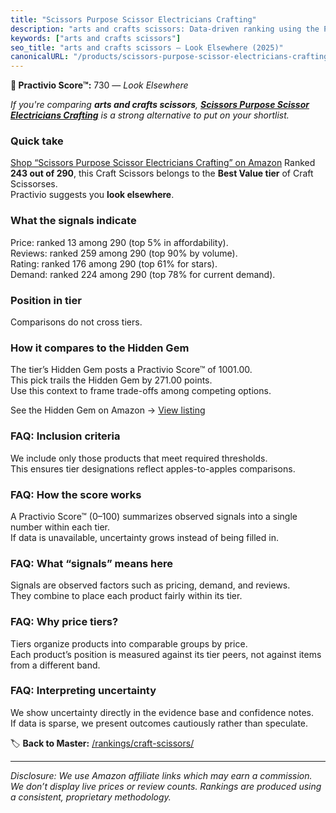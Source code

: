 ```yaml
---
title: "Scissors Purpose Scissor Electricians Crafting"
description: "arts and crafts scissors: Data-driven ranking using the Practivio Score™. Positioned by quality, value, demand, findability, momentum."
keywords: ["arts and crafts scissors"]
seo_title: "arts and crafts scissors — Look Elsewhere (2025)"
canonicalURL: "/products/scissors-purpose-scissor-electricians-crafting-B0D5TK1PVM/"
---
```


**🚫 Practivio Score™:** 730 — _Look Elsewhere_


*If you're comparing **arts and crafts scissors**, **[Scissors Purpose Scissor Electricians Crafting](https://www.amazon.com/dp/B0D5TK1PVM?tag=practivio-20)** is a strong alternative to put on your shortlist.*
### Quick take
[Shop “Scissors Purpose Scissor Electricians Crafting” on Amazon](https://www.amazon.com/dp/B0D5TK1PVM?tag=practivio-20)
Ranked **243 out of 290**, this Craft Scissors belongs to the **Best Value tier** of Craft Scissorses.  
Practivio suggests you **look elsewhere**.

### What the signals indicate
Price: ranked 13 among 290 (top 5% in affordability).  
Reviews: ranked 259 among 290 (top 90% by volume).  
Rating: ranked 176 among 290 (top 61% for stars).  
Demand: ranked 224 among 290 (top 78% for current demand).

### Position in tier
Comparisons do not cross tiers.

### How it compares to the Hidden Gem
The tier’s Hidden Gem posts a Practivio Score™ of 1001.00.  
This pick trails the Hidden Gem by 271.00 points.  
Use this context to frame trade-offs among competing options.  

See the Hidden Gem on Amazon → [View listing](https://www.amazon.com/dp/B01BRGUAT6?tag=practivio-20)

### FAQ: Inclusion criteria
We include only those products that meet required thresholds.  
This ensures tier designations reflect apples-to-apples comparisons.

### FAQ: How the score works
A Practivio Score™ (0–100) summarizes observed signals into a single number within each tier.  
If data is unavailable, uncertainty grows instead of being filled in.

### FAQ: What “signals” means here
Signals are observed factors such as pricing, demand, and reviews.  
They combine to place each product fairly within its tier.

### FAQ: Why price tiers?
Tiers organize products into comparable groups by price.  
Each product’s position is measured against its tier peers, not against items from a different band.

### FAQ: Interpreting uncertainty
We show uncertainty directly in the evidence base and confidence notes.  
If data is sparse, we present outcomes cautiously rather than speculate.


🏷️ **Back to Master:** [/rankings/craft-scissors/](/rankings/craft-scissors/)

---
_Disclosure: We use Amazon affiliate links which may earn a commission. We don’t display live prices or review counts. Rankings are produced using a consistent, proprietary methodology._
